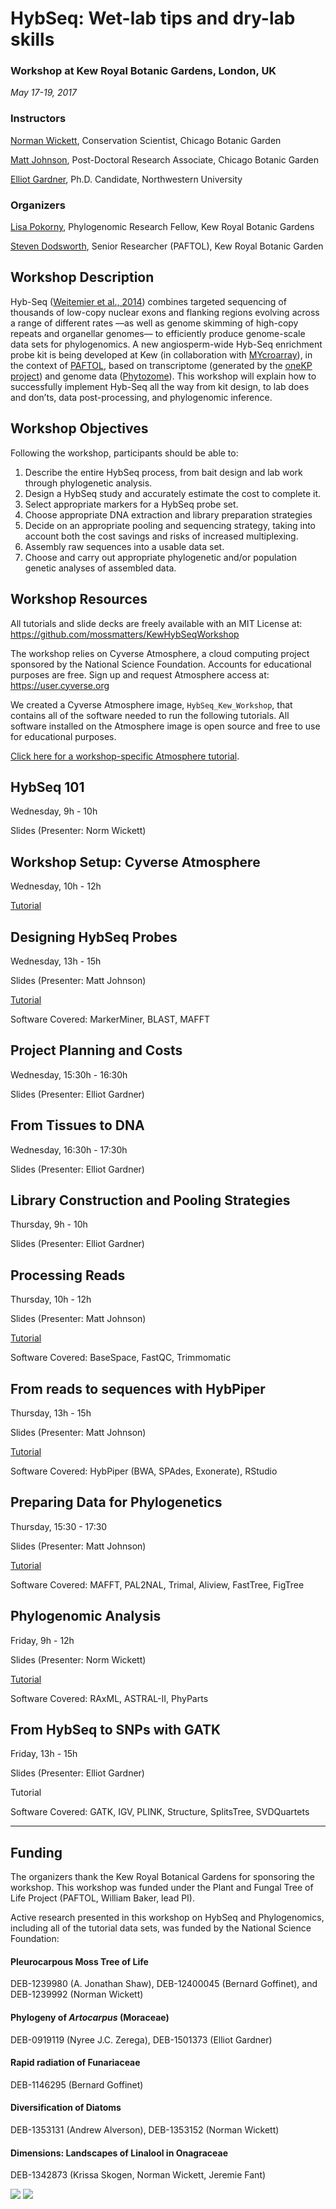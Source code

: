 # HybSeq: Wet-lab tips and dry-lab skills

### Workshop at Kew Royal Botanic Gardens, London, UK
_May 17-19, 2017_

### Instructors

[Norman Wickett](http://faculty.wcas.northwestern.edu/wickett/), Conservation Scientist, Chicago Botanic Garden

[Matt Johnson](www.mossmatters.com), Post-Doctoral Research Associate, Chicago Botanic Garden

[Elliot Gardner](http://www.plantbiology.northwestern.edu/people/graduate-students/elliot-gardner.html), Ph.D. Candidate, Northwestern University

### Organizers

[Lisa Pokorny](http://www.kew.org/science/who-we-are-and-what-we-do/people/lisa-pokorny), Phylogenomic Research Fellow, Kew Royal Botanic Gardens

[Steven Dodsworth](http://www.kew.org/science/who-we-are-and-what-we-do/people/steven-dodsworth), Senior Researcher (PAFTOL), Kew Royal Botanic Garden

## Workshop Description

Hyb-Seq ([Weitemier et al., 2014](http://www.bioone.org/doi/abs/10.3732/apps.1400042)) combines targeted sequencing of thousands of low-copy nuclear exons and flanking regions evolving across a range of different rates —as well as genome skimming of high-copy repeats and organellar genomes— to efficiently produce genome-scale data sets for phylogenomics. A new angiosperm-wide Hyb-Seq enrichment probe kit is being developed at Kew (in collaboration with [MYcroarray](mycroarray.com)), in the context of [PAFTOL](http://science.kew.org/strategic-output/plant-and-fungal-trees-life), based on transcriptome (generated by the [oneKP project](www.onekp.com)) and genome data ([Phytozome](https://phytozome.jgi.doe.gov/)). This workshop will explain how to successfully implement Hyb-Seq all the way from kit design, to lab does and don’ts, data post-processing, and phylogenomic inference. 

## Workshop Objectives

Following the workshop, participants should be able to:
1.	Describe the entire HybSeq process, from bait design and lab work through phylogenetic analysis.2.	Design a HybSeq study and accurately estimate the cost to complete it.3.	Select appropriate markers for a HybSeq probe set.4.	Choose appropriate DNA extraction and library preparation strategies 5.	Decide on an appropriate pooling and sequencing strategy, taking into account both the cost savings and risks of increased multiplexing.6.	Assembly raw sequences into a usable data set.7.	Choose and carry out appropriate phylogenetic and/or population genetic analyses of assembled data.

## Workshop Resources

All tutorials and slide decks are freely available with an MIT License at: https://github.com/mossmatters/KewHybSeqWorkshop

The workshop relies on Cyverse Atmosphere, a cloud computing project sponsored by the National Science Foundation. Accounts for educational purposes are free. Sign up and request Atmosphere access at: https://user.cyverse.org 

We created a Cyverse Atmosphere image, `HybSeq_Kew_Workshop`, that contains all of the software needed to run the following tutorials. All software installed on the Atmosphere image is open source and free to use for educational purposes. 

[Click here for a workshop-specific Atmosphere tutorial](Atmosphere.md).


## HybSeq 101

Wednesday, 9h - 10h

Slides (Presenter: Norm Wickett)

## Workshop Setup: Cyverse Atmosphere

Wednesday, 10h - 12h

[Tutorial](Atmosphere.md)

## Designing HybSeq Probes

Wednesday, 13h - 15h

Slides (Presenter: Matt Johnson)

[Tutorial](Markerminer.md)

Software Covered: MarkerMiner, BLAST, MAFFT

## Project Planning and Costs

Wednesday, 15:30h - 16:30h

Slides (Presenter: Elliot Gardner)

## From Tissues to DNA

Wednesday, 16:30h - 17:30h 

Slides (Presenter: Elliot Gardner)

## Library Construction and Pooling Strategies

Thursday, 9h - 10h

Slides (Presenter: Elliot Gardner)

## Processing Reads

Thursday, 10h - 12h

Slides (Presenter: Matt Johnson)

[Tutorial](FastQC_Trimmomatic.md)

Software Covered: BaseSpace, FastQC, Trimmomatic

## From reads to sequences with HybPiper

Thursday, 13h - 15h

Slides (Presenter: Matt Johnson)

[Tutorial](HybPiper.md)

Software Covered: HybPiper (BWA, SPAdes, Exonerate), RStudio


## Preparing Data for Phylogenetics

Thursday, 15:30 - 17:30

Slides (Presenter: Matt Johnson)

[Tutorial](Alignment.md)

Software Covered: MAFFT, PAL2NAL, Trimal, Aliview, FastTree, FigTree

## Phylogenomic Analysis

Friday, 9h - 12h

Slides (Presenter: Norm Wickett)

[Tutorial](Phylogenomics.md)

Software Covered: RAxML, ASTRAL-II, PhyParts

## From HybSeq to SNPs with GATK

Friday, 13h - 15h

Slides (Presenter: Elliot Gardner)

Tutorial

Software Covered: GATK, IGV, PLINK, Structure, SplitsTree, SVDQuartets

---

## Funding

The organizers thank the Kew Royal Botanical Gardens for sponsoring the workshop. This workshop was funded under the Plant and Fungal Tree of Life Project (PAFTOL, William Baker, lead PI). 

Active research presented in this workshop on HybSeq and Phylogenomics, including all of the tutorial data sets, was funded by the National Science Foundation:

#### Pleurocarpous Moss Tree of Life
DEB-1239980 (A. Jonathan Shaw), DEB-12400045 (Bernard Goffinet), and DEB-1239992 (Norman Wickett)

#### Phylogeny of *Artocarpus* (Moraceae)

DEB-0919119 (Nyree J.C. Zerega), DEB-1501373 (Elliot Gardner)

#### Rapid radiation of Funariaceae

DEB-1146295 (Bernard Goffinet)

#### Diversification of Diatoms

DEB-1353131 (Andrew Alverson), DEB-1353152 (Norman Wickett)

#### Dimensions: Landscapes of Linalool in Onagraceae 

DEB-1342873 (Krissa Skogen, Norman Wickett, Jeremie Fant)

![](http://www.cyverse.org/sites/default/files/PoweredbyCyverse_LogoSquare_0_0.png) 
![](https://www.nsf.gov/images/logos/nsf1sm.gif)
